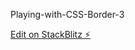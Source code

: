
Playing-with-CSS-Border-3 

[Edit on StackBlitz ⚡️](https://stackblitz.com/edit/web-platform-rtsd5f)
